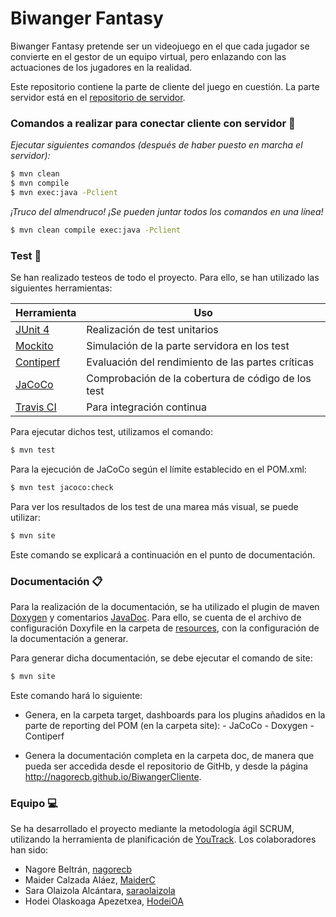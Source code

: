 # Biwanger Fantasy

Biwanger Fantasy pretende ser un videojuego en el que cada jugador se convierte en el gestor
de un equipo virtual, pero enlazando con las actuaciones de los jugadores en la realidad.

Este repositorio contiene la parte de cliente del juego en cuestión. La parte servidor está en el [repositorio de servidor](https://github.com/nagorecb/BiwangerServidor).

### Comandos a realizar para conectar cliente con servidor 🚀

_Ejecutar siguientes comandos (después de haber puesto en marcha el servidor):_
```sh
$ mvn clean
$ mvn compile
$ mvn exec:java -Pclient
```

_*¡Truco del almendruco!* ¡Se pueden juntar todos los comandos en una línea!_

```sh
$ mvn clean compile exec:java -Pclient
```
 ### Test 🔎

Se han realizado testeos de todo el proyecto. Para ello, se han utilizado las siguientes herramientas:

| Herramienta | Uso |
| --- | --- |
| [JUnit 4](https://junit.org/junit4/) | Realización de test unitarios |
| [Mockito](https://site.mockito.org/) | Simulación de la parte servidora en los test |
| [Contiperf](https://mvnrepository.com/artifact/org.databene/contiperf) | Evaluación del rendimiento de las partes críticas |
| [JaCoCo](https://www.eclemma.org/jacoco/) |Comprobación de la cobertura de código de los test |
| [Travis CI](https://travis-ci.org/) |Para integración continua |


Para ejecutar dichos test, utilizamos el comando:
```sh
$ mvn test
```
Para la ejecución de JaCoCo según el límite establecido en el POM.xml:
```sh
$ mvn test jacoco:check
```
Para ver los resultados de los test de una marea más visual, se puede utilizar:
```sh
$ mvn site
```
Este comando se explicará a continuación en el punto de documentación.

### Documentación 📋

Para la realización de la documentación, se ha utilizado el plugin de maven [Doxygen](http://doxygen.nl/) y comentarios [JavaDoc](https://docs.oracle.com/javase/8/docs/technotes/tools/windows/javadoc.html). Para ello, se cuenta de el archivo de configuración Doxyfile en la carpeta de [resources](https://github.com/nagorecb/BiwangerServidor/tree/master/src/main/resources), con la configuración de la documentación a generar.

Para generar dicha documentación, se debe ejecutar el comando de site:
```sh
$ mvn site
```
Este comando hará lo siguiente:
* Genera, en la carpeta target, dashboards para los plugins añadidos en la parte de reporting del POM (en la carpeta site): 
        - JaCoCo
        - Doxygen
        - Contiperf

* Genera la documentación completa en la carpeta doc, de manera que pueda ser accedida desde el repositorio de GitHb, y desde la página http://nagorecb.github.io/BiwangerCliente.

### Equipo 💻

Se ha desarrollado el proyecto mediante la metodología ágil SCRUM, utilizando la herramienta de planificación de [YouTrack](https://www.jetbrains.com/youtrack/promo/?gclid=CjwKCAiA3abwBRBqEiwAKwICAx-iax3CyO-rPM1nMA33Wd8NCXAqCKvi4mXVZ0AnIu7QBkPE68GhqxoCLIkQAvD_BwE). Los colaboradores han sido:

* Nagore Beltrán, [nagorecb](https://github.com/nagorecb)
*  Maider Calzada Aláez, [MaiderC](https://github.com/MaiderC)
* Sara Olaizola Alcántara, [saraolaizola](https://github.com/saraolaizola)
* Hodei Olaskoaga Apezetxea, [HodeiOA](https://github.com/HodeiOA)

